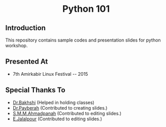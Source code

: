 <h1 align="center"> Python 101 </h1>

## Introduction

This repository contains sample codes and presentation slides for python workshop.

## Presented At

- 7th Amirkabir Linux Festival -- 2015

## Special Thanks To

- [Dr.Bakhshi](http://ceit.aut.ac.ir/~bakhshis/) (Helped in holding classes)
- [Dr.Payberah](http://www.sics.se/~amir/) (Contributed to creating slides.)
- [S.M.M.Ahmadpanah](http://ceit.aut.ac.ir/~ahmadpanah/) (Contributed to editing slides.)
- [E.Jalalpour](http://ceit.aut.ac.ir/~jalalpour/) (Contributed to editing slides.)
